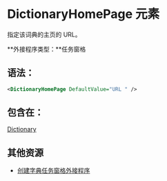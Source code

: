 
# <a name="dictionaryhomepage-element"></a>DictionaryHomePage 元素
指定该词典的主页的 URL。

 **外接程序类型：**任务窗格


## <a name="syntax:"></a>语法：


```XML
<DictionaryHomePage DefaultValue="URL " />
```


## <a name="contained-in:"></a>包含在：

[Dictionary](../../reference/manifest/dictionary.md)


## <a name="additional-resources"></a>其他资源



- [创建字典任务窗格外接程序](../../docs/word/dictionary-task-pane-add-ins.md)
    

